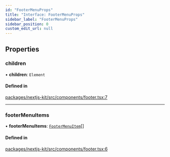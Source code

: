 ```yaml
---
id: "FooterMenuProps"
title: "Interface: FooterMenuProps"
sidebar_label: "FooterMenuProps"
sidebar_position: 0
custom_edit_url: null
---
```


## Properties

### children

• **children**: `Element`

#### Defined in

[packages/nextjs-kit/src/components/footer.tsx:7](https://github.com/pantheon-systems/decoupled-kit-js/blob/3cc8708/packages/nextjs-kit/src/components/footer.tsx#L7)

___

### footerMenuItems

• **footerMenuItems**: [`FooterMenuItem`](../modules.md#footermenuitem)[]

#### Defined in

[packages/nextjs-kit/src/components/footer.tsx:6](https://github.com/pantheon-systems/decoupled-kit-js/blob/3cc8708/packages/nextjs-kit/src/components/footer.tsx#L6)
